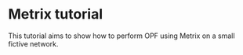 # Metrix tutorial
This tutorial aims to show how to perform OPF using Metrix on a small fictive network.
